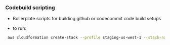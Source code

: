 ### Codebuild scripting
* Boilerplate scripts for building github or codecommit code build setups




* to run:
```bash
 aws cloudformation create-stack --profile staging-us-west-1 --stack-name TestCodeBuild --template-body file://github_build.yaml --parameters file://parameters.json --capabilities CAPABILITY_IAM
```